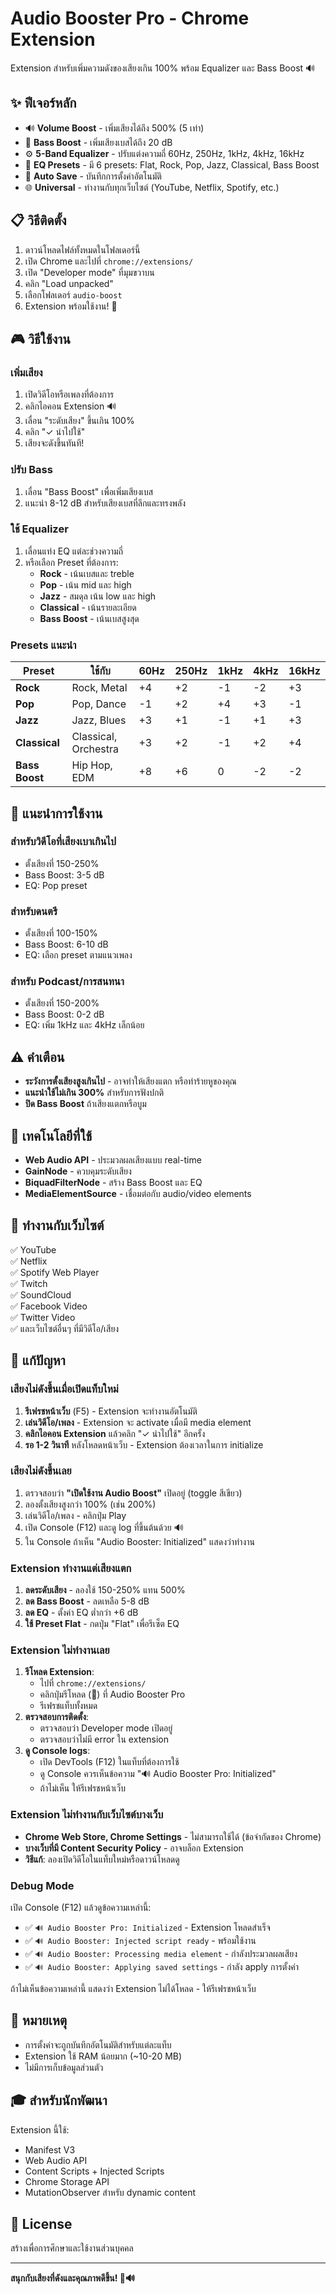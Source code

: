 # Audio Booster Pro - Chrome Extension

Extension สำหรับเพิ่มความดังของเสียงเกิน 100% พร้อม Equalizer และ Bass Boost 🔊

## ✨ ฟีเจอร์หลัก

- 🔊 **Volume Boost** - เพิ่มเสียงได้ถึง 500% (5 เท่า)
- 🎵 **Bass Boost** - เพิ่มเสียงเบสได้ถึง 20 dB
- ⚙️ **5-Band Equalizer** - ปรับแต่งความถี่ 60Hz, 250Hz, 1kHz, 4kHz, 16kHz
- 🎼 **EQ Presets** - มี 6 presets: Flat, Rock, Pop, Jazz, Classical, Bass Boost
- 💾 **Auto Save** - บันทึกการตั้งค่าอัตโนมัติ
- 🌐 **Universal** - ทำงานกับทุกเว็บไซต์ (YouTube, Netflix, Spotify, etc.)

## 📋 วิธีติดตั้ง

1. ดาวน์โหลดไฟล์ทั้งหมดในโฟลเดอร์นี้
2. เปิด Chrome และไปที่ `chrome://extensions/`
3. เปิด "Developer mode" ที่มุมขวาบน
4. คลิก "Load unpacked"
5. เลือกโฟลเดอร์ `audio-boost`
6. Extension พร้อมใช้งาน! 🎉

## 🎮 วิธีใช้งาน

### เพิ่มเสียง
1. เปิดวิดีโอหรือเพลงที่ต้องการ
2. คลิกไอคอน Extension 🔊
3. เลื่อน "ระดับเสียง" ขึ้นเกิน 100%
4. คลิก "✓ นำไปใช้"
5. เสียงจะดังขึ้นทันที!

### ปรับ Bass
1. เลื่อน "Bass Boost" เพื่อเพิ่มเสียงเบส
2. แนะนำ 8-12 dB สำหรับเสียงเบสที่ลึกและทรงพลัง

### ใช้ Equalizer
1. เลื่อนแท่ง EQ แต่ละช่วงความถี่
2. หรือเลือก Preset ที่ต้องการ:
   - **Rock** - เน้นเบสและ treble
   - **Pop** - เน้น mid และ high
   - **Jazz** - สมดุล เน้น low และ high
   - **Classical** - เน้นรายละเอียด
   - **Bass Boost** - เน้นเบสสูงสุด

### Presets แนะนำ

| Preset | ใช้กับ | 60Hz | 250Hz | 1kHz | 4kHz | 16kHz |
|--------|--------|------|-------|------|------|-------|
| **Rock** | Rock, Metal | +4 | +2 | -1 | -2 | +3 |
| **Pop** | Pop, Dance | -1 | +2 | +4 | +3 | -1 |
| **Jazz** | Jazz, Blues | +3 | +1 | -1 | +1 | +3 |
| **Classical** | Classical, Orchestra | +3 | +2 | -1 | +2 | +4 |
| **Bass Boost** | Hip Hop, EDM | +8 | +6 | 0 | -2 | -2 |

## 🎯 แนะนำการใช้งาน

### สำหรับวิดีโอที่เสียงเบาเกินไป
- ตั้งเสียงที่ 150-250%
- Bass Boost: 3-5 dB
- EQ: Pop preset

### สำหรับดนตรี
- ตั้งเสียงที่ 100-150%
- Bass Boost: 6-10 dB
- EQ: เลือก preset ตามแนวเพลง

### สำหรับ Podcast/การสนทนา
- ตั้งเสียงที่ 150-200%
- Bass Boost: 0-2 dB
- EQ: เพิ่ม 1kHz และ 4kHz เล็กน้อย

## ⚠️ คำเตือน

- **ระวังการตั้งเสียงสูงเกินไป** - อาจทำให้เสียงแตก หรือทำร้ายหูของคุณ
- **แนะนำใช้ไม่เกิน 300%** สำหรับการฟังปกติ
- **ปิด Bass Boost** ถ้าเสียงแตกหรือบูม

## 🔧 เทคโนโลยีที่ใช้

- **Web Audio API** - ประมวลผลเสียงแบบ real-time
- **GainNode** - ควบคุมระดับเสียง
- **BiquadFilterNode** - สร้าง Bass Boost และ EQ
- **MediaElementSource** - เชื่อมต่อกับ audio/video elements

## 🌟 ทำงานกับเว็บไซต์

✅ YouTube  
✅ Netflix  
✅ Spotify Web Player  
✅ Twitch  
✅ SoundCloud  
✅ Facebook Video  
✅ Twitter Video  
✅ และเว็บไซต์อื่นๆ ที่มีวิดีโอ/เสียง

## 🐛 แก้ปัญหา

### เสียงไม่ดังขึ้นเมื่อเปิดแท็บใหม่
1. **รีเฟรชหน้าเว็บ** (F5) - Extension จะทำงานอัตโนมัติ
2. **เล่นวิดีโอ/เพลง** - Extension จะ activate เมื่อมี media element
3. **คลิกไอคอน Extension** แล้วคลิก "✓ นำไปใช้" อีกครั้ง
4. **รอ 1-2 วินาที** หลังโหลดหน้าเว็บ - Extension ต้องเวลาในการ initialize

### เสียงไม่ดังขึ้นเลย
1. ตรวจสอบว่า **"เปิดใช้งาน Audio Boost"** เปิดอยู่ (toggle สีเขียว)
2. ลองตั้งเสียงสูงกว่า 100% (เช่น 200%)
3. เล่นวิดีโอ/เพลง - คลิกปุ่ม Play
4. เปิด Console (F12) และดู log ที่ขึ้นต้นด้วย 🔊
5. ใน Console ถ้าเห็น "Audio Booster: Initialized" แสดงว่าทำงาน

### Extension ทำงานแต่เสียงแตก
1. **ลดระดับเสียง** - ลองใช้ 150-250% แทน 500%
2. **ลด Bass Boost** - ลดเหลือ 5-8 dB
3. **ลด EQ** - ตั้งค่า EQ ต่ำกว่า +6 dB
4. **ใช้ Preset Flat** - กดปุ่ม "Flat" เพื่อรีเซ็ต EQ

### Extension ไม่ทำงานเลย
1. **รีโหลด Extension**:
   - ไปที่ `chrome://extensions/`
   - คลิกปุ่มรีโหลด (🔄) ที่ Audio Booster Pro
   - รีเฟรชแท็บทั้งหมด
2. **ตรวจสอบการติดตั้ง**:
   - ตรวจสอบว่า Developer mode เปิดอยู่
   - ตรวจสอบว่าไม่มี error ใน extension
3. **ดู Console logs**:
   - เปิด DevTools (F12) ในแท็บที่ต้องการใช้
   - ดู Console ควรเห็นข้อความ "🔊 Audio Booster Pro: Initialized"
   - ถ้าไม่เห็น ให้รีเฟรชหน้าเว็บ

### Extension ไม่ทำงานกับเว็บไซต์บางเว็บ
- **Chrome Web Store, Chrome Settings** - ไม่สามารถใช้ได้ (ข้อจำกัดของ Chrome)
- **บางเว็บที่มี Content Security Policy** - อาจบล็อก Extension
- **วิธีแก้**: ลองเปิดวิดีโอในแท็บใหม่หรือดาวน์โหลดดู

### Debug Mode
เปิด Console (F12) แล้วดูข้อความเหล่านี้:
- ✅ `🔊 Audio Booster Pro: Initialized` - Extension โหลดสำเร็จ
- ✅ `🔊 Audio Booster: Injected script ready` - พร้อมใช้งาน
- ✅ `🔊 Audio Booster: Processing media element` - กำลังประมวลผลเสียง
- ✅ `🔊 Audio Booster: Applying saved settings` - กำลัง apply การตั้งค่า

ถ้าไม่เห็นข้อความเหล่านี้ แสดงว่า Extension ไม่ได้โหลด - ให้รีเฟรชหน้าเว็บ

## 📝 หมายเหตุ

- การตั้งค่าจะถูกบันทึกอัตโนมัติสำหรับแต่ละแท็บ
- Extension ใช้ RAM น้อยมาก (~10-20 MB)
- ไม่มีการเก็บข้อมูลส่วนตัว

## 🎓 สำหรับนักพัฒนา

Extension นี้ใช้:
- Manifest V3
- Web Audio API
- Content Scripts + Injected Scripts
- Chrome Storage API
- MutationObserver สำหรับ dynamic content

## 📄 License

สร้างเพื่อการศึกษาและใช้งานส่วนบุคคล

---

**สนุกกับเสียงที่ดังและคุณภาพดีขึ้น! 🎵🔊**
